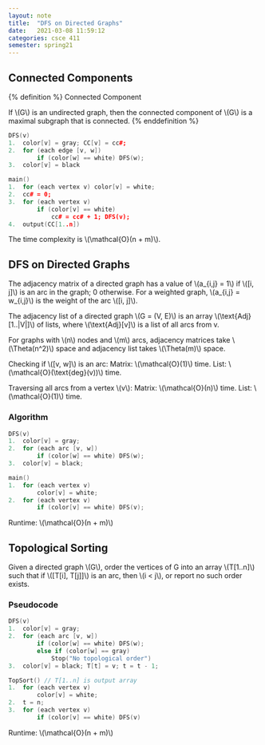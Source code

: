 ```yaml
---
layout: note
title:  "DFS on Directed Graphs"
date:   2021-03-08 11:59:12
categories: csce 411
semester: spring21
---
```


## Connected Components

{% definition %}
Connected Component

If \\(G\\) is an undirected graph, then the connected component of \\(G\\) is a maximal subgraph that is connected.
{% enddefinition %}

```cpp
DFS(v)
1.  color[v] = gray; CC[v] = cc#;
2.  for (each edge [v, w])
        if (color[w] == white) DFS(w);
3.  color[v] = black

main()
1.  for (each vertex v) color[v] = white;
2.  cc# = 0;
3.  for (each vertex v)
        if (color[v] == white)
            cc# = cc# + 1; DFS(v);
4.  output(CC[1..n])
```

The time complexity is \\(\mathcal{O}(n + m)\\).

## DFS on Directed Graphs

The adjacency matrix of a directed graph has a value of \\(a_{i,j} = 1\\) if \\([i, j]\\) is an arc in the graph; 0 otherwise. For a weighted graph, \\(a_{i,j} = w_{i,j}\\) is the weight of the arc \\([i, j]\\).

The adjacency list of a directed graph \\(G = (V, E)\\) is an array \\(\text{Adj}[1..\|V\|]\\) of lists, where \\(\text{Adj}[v]\\) is a list of all arcs from v.

For graphs with \\(n\\) nodes and \\(m\\) arcs, adjacency matrices take \\(\Theta(n^2)\\) space and adjacency list takes \\(\Theta(m)\\) space.

Checking if \\([v, w]\\) is an arc:
Matrix: \\(\mathcal{O}(1)\\) time.
List: \\(\mathcal{O}(\text{deg}(v))\\) time.

Traversing all arcs from a vertex \\(v\\):
Matrix: \\(\mathcal{O}(n)\\) time.
List: \\(\mathcal{O}(1)\\) time.

### Algorithm
```cpp
DFS(v)
1.  color[v] = gray;
2.  for (each arc [v, w])
        if (color[w] == white) DFS(w);
3.  color[v] = black;

main()
1.  for (each vertex v)
        color[v] = white;
2.  for (each vertex v)
        if (color[v] == white) DFS(v);
```

Runtime: \\(\mathcal{O}(n + m)\\)

## Topological Sorting
Given a directed graph \\(G\\), order the vertices of G into an array \\(T[1..n]\\) such that if \\([T[i], T[j]]\\) is an arc, then \\(i < j\\), or report no such order exists.

### Pseudocode
```cpp
DFS(v)
1.  color[v] = gray;
2.  for (each arc [v, w])
        if (color[w] == white) DFS(w);
        else if (color[w] == gray)
            Stop("No topological order")
3.  color[v] = black; T[t] = v; t = t - 1;

TopSort() // T[1..n] is output array
1.  for (each vertex v)
        color[v] = white;
2.  t = n;
3.  for (each vertex v)
        if (color[v] == white) DFS(v)
```

Runtime: \\(\mathcal{O}(n + m)\\)
